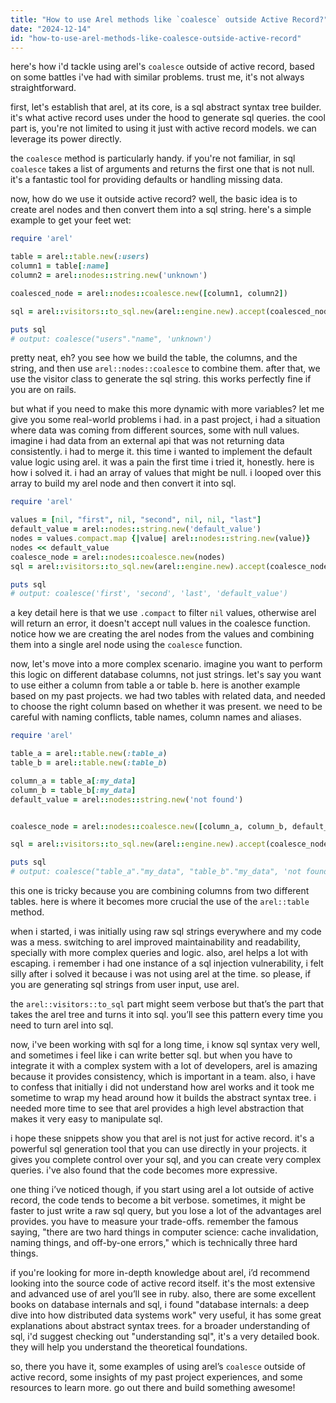 ```yaml
---
title: "How to use Arel methods like `coalesce` outside Active Record?"
date: "2024-12-14"
id: "how-to-use-arel-methods-like-coalesce-outside-active-record"
---
```


here's how i'd tackle using arel's `coalesce` outside of active record, based on some battles i've had with similar problems. trust me, it's not always straightforward.

first, let's establish that arel, at its core, is a sql abstract syntax tree builder. it's what active record uses under the hood to generate sql queries. the cool part is, you're not limited to using it just with active record models. we can leverage its power directly.

the `coalesce` method is particularly handy. if you're not familiar, in sql `coalesce` takes a list of arguments and returns the first one that is not null. it's a fantastic tool for providing defaults or handling missing data.

now, how do we use it outside active record? well, the basic idea is to create arel nodes and then convert them into a sql string. here's a simple example to get your feet wet:

```ruby
require 'arel'

table = arel::table.new(:users)
column1 = table[:name]
column2 = arel::nodes::string.new('unknown')

coalesced_node = arel::nodes::coalesce.new([column1, column2])

sql = arel::visitors::to_sql.new(arel::engine.new).accept(coalesced_node)

puts sql
# output: coalesce("users"."name", 'unknown')
```

pretty neat, eh? you see how we build the table, the columns, and the string, and then use `arel::nodes::coalesce` to combine them. after that, we use the visitor class to generate the sql string. this works perfectly fine if you are on rails.

but what if you need to make this more dynamic with more variables? let me give you some real-world problems i had. in a past project, i had a situation where data was coming from different sources, some with null values. imagine i had data from an external api that was not returning data consistently. i had to merge it. this time i wanted to implement the default value logic using arel. it was a pain the first time i tried it, honestly. here is how i solved it. i had an array of values that might be null. i looped over this array to build my arel node and then convert it into sql.

```ruby
require 'arel'

values = [nil, "first", nil, "second", nil, nil, "last"]
default_value = arel::nodes::string.new('default_value')
nodes = values.compact.map {|value| arel::nodes::string.new(value)}
nodes << default_value
coalesce_node = arel::nodes::coalesce.new(nodes)
sql = arel::visitors::to_sql.new(arel::engine.new).accept(coalesce_node)

puts sql
# output: coalesce('first', 'second', 'last', 'default_value')
```

a key detail here is that we use `.compact` to filter `nil` values, otherwise arel will return an error, it doesn't accept null values in the coalesce function. notice how we are creating the arel nodes from the values and combining them into a single arel node using the `coalesce` function.

now, let's move into a more complex scenario. imagine you want to perform this logic on different database columns, not just strings. let's say you want to use either a column from table a or table b. here is another example based on my past projects. we had two tables with related data, and needed to choose the right column based on whether it was present. we need to be careful with naming conflicts, table names, column names and aliases.

```ruby
require 'arel'

table_a = arel::table.new(:table_a)
table_b = arel::table.new(:table_b)

column_a = table_a[:my_data]
column_b = table_b[:my_data]
default_value = arel::nodes::string.new('not found')


coalesce_node = arel::nodes::coalesce.new([column_a, column_b, default_value])

sql = arel::visitors::to_sql.new(arel::engine.new).accept(coalesce_node)

puts sql
# output: coalesce("table_a"."my_data", "table_b"."my_data", 'not found')
```

this one is tricky because you are combining columns from two different tables. here is where it becomes more crucial the use of the `arel::table` method.

when i started, i was initially using raw sql strings everywhere and my code was a mess. switching to arel improved maintainability and readability, specially with more complex queries and logic. also, arel helps a lot with escaping. i remember i had one instance of a sql injection vulnerability, i felt silly after i solved it because i was not using arel at the time. so please, if you are generating sql strings from user input, use arel.

the `arel::visitors::to_sql` part might seem verbose but that’s the part that takes the arel tree and turns it into sql. you’ll see this pattern every time you need to turn arel into sql.

now, i've been working with sql for a long time, i know sql syntax very well, and sometimes i feel like i can write better sql. but when you have to integrate it with a complex system with a lot of developers, arel is amazing because it provides consistency, which is important in a team. also, i have to confess that initially i did not understand how arel works and it took me sometime to wrap my head around how it builds the abstract syntax tree. i needed more time to see that arel provides a high level abstraction that makes it very easy to manipulate sql.

i hope these snippets show you that arel is not just for active record. it's a powerful sql generation tool that you can use directly in your projects. it gives you complete control over your sql, and you can create very complex queries. i've also found that the code becomes more expressive.

one thing i’ve noticed though, if you start using arel a lot outside of active record, the code tends to become a bit verbose. sometimes, it might be faster to just write a raw sql query, but you lose a lot of the advantages arel provides. you have to measure your trade-offs. remember the famous saying, "there are two hard things in computer science: cache invalidation, naming things, and off-by-one errors," which is technically three hard things.

if you're looking for more in-depth knowledge about arel, i’d recommend looking into the source code of active record itself. it's the most extensive and advanced use of arel you’ll see in ruby. also, there are some excellent books on database internals and sql, i found "database internals: a deep dive into how distributed data systems work" very useful, it has some great explanations about abstract syntax trees. for a broader understanding of sql, i'd suggest checking out "understanding sql", it's a very detailed book. they will help you understand the theoretical foundations.

so, there you have it, some examples of using arel’s `coalesce` outside of active record, some insights of my past project experiences, and some resources to learn more. go out there and build something awesome!
